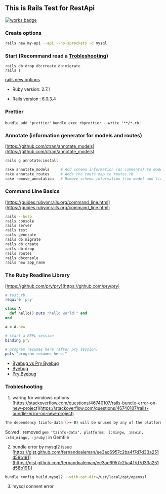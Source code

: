 ## This is Rails Test for RestApi

[![works badge](https://cdn.jsdelivr.net/gh/nikku/works-on-my-machine@v0.2.0/badge.svg)](https://github.com/nikku/works-on-my-machine)

### Create options

```bash
rails new my-api --api --no-sprockets -d mysql
```

### Start (Recommand read a [Trobleshooting](#Trobleshooting))

```
rails db:drop db:create db:migrate
rails s
```

[rails new options](https://gist.github.com/eliotsykes/ace0222174804372b51a)

- Ruby version: 2.7.1

- Rails version : 6.0.3.4

### Prettier

`bundle add 'prettier'`
`bundle exec rbprettier --write '**/*.rb'`

### Annotate (information generator for models and routes)

[https://github.com/ctran/annotate_models](https://github.com/ctran/annotate_models)

```bash
rails g annotate:install

rake annotate_models     # Add schema information (as comments) to model and fixture files
rake annotate_routes     # Adds the route map to routes.rb
rake remove_annotation   # Remove schema information from model and fixture files
```

### Command Line Basics

[https://guides.rubyonrails.org/command_line.html](https://guides.rubyonrails.org/command_line.html)

```bash
rails --help
rails console
rails server
rails test
rails generate
rails db:migrate
rails db:create
rails db:drop
rails routes
rails dbconsole
rails new app_name
```

### The Ruby Readline Library

[https://github.com/pry/pry](https://github.com/pry/pry)

```ruby
# test.rb
require 'pry'

class A
  def hello() puts "hello world!" end
end

a = A.new

# start a REPL session
binding.pry

# program resumes here (after pry session)
puts "program resumes here."
```

- [Byebug vs Pry Byebug](https://ruby.libhunt.com/compare-byebug-vs-pry-byebug)
- [Byebug](https://medium.com/@jmoloughney25/rekindling-our-relationship-with-byebug-14f3c2c2d619)
- [Pry Byebug](https://github.com/deivid-rodriguez/pry-byebug)

### Trobleshooting

1. waring for windows options
   [https://stackoverflow.com/questions/46740107/rails-bundle-error-on-new-project](https://stackoverflow.com/questions/46740107/rails-bundle-error-on-new-project)

```bash
The dependency tzinfo-data (>= 0) will be unused by any of the platforms Bundler is installing for. Bundler is installing for ruby but the dependency is only for x86-mingw32, x86-mswin32, x64-mingw32, java. To add those platforms to the bundle, run `bundle lock --add-platform x86-mingw32 x86-mswin32 x64-mingw32 java`.
```

Solved : removed `gem 'tzinfo-data', platforms: [:mingw, :mswin, :x64_mingw, :jruby]` in Gemfile

2. bundle error by mysql2 issue
   [https://gist.github.com/fernandoaleman/ee3ac6957c2ba4f7d7d33a251d58b191](https://gist.github.com/fernandoaleman/ee3ac6957c2ba4f7d7d33a251d58b191))

```bash
bundle config build.mysql2 --with-opt-dir=/usr/local/opt/openssl
```

3.  mysql connent error

